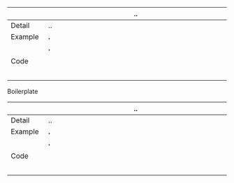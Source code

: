 |<img width=75/>|.. <img width=725/>|
|---|---|
|Detail|..|
|Example|**.**<br>|
|Code|**.**<br> <br><br><br>|



Boilerplate

|<img width=75/>|.. <img width=725/>|
|---|---|
|Detail|..|
|Example|**.**<br>|
|Code|**.**<br> <br><br><br>|
